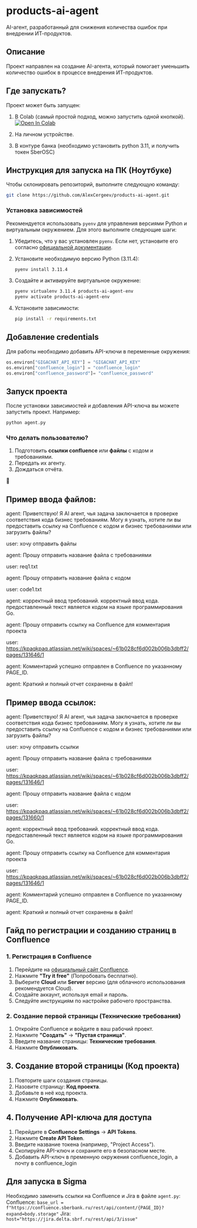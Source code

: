# products-ai-agent

AI-агент, разработанный для снижения количества ошибок при внедрении ИТ-продуктов.

## Описание

Проект направлен на создание AI-агента, который помогает уменьшить количество ошибок в процессе внедрения ИТ-продуктов.

## Где запускать?

Проект может быть запущен:

1. В Colab (самый простой подход, можно запустить одной кнопкой).
[![Open In Colab](https://colab.research.google.com/assets/colab-badge.svg)](https://colab.research.google.com/github/AlexCergeev/products-ai-agent/blob/main/example_agent_colab.ipynb)

2. На личном устройстве.

3. В контуре банка (необходимо установить python 3.11, и получить токен SberOSC)

## Инструкция для запуска на ПК (Ноутбуке)

Чтобы склонировать репозиторий, выполните следующую команду:

```bash
git clone https://github.com/AlexCergeev/products-ai-agent.git
```

### Установка зависимостей

Рекомендуется использовать `pyenv` для управления версиями Python и виртуальным окружением. Для этого выполните следующие шаги:

1. Убедитесь, что у вас установлен `pyenv`. Если нет, установите его согласно [официальной документации](https://github.com/pyenv/pyenv#installation).

2. Установите необходимую версию Python (3.11.4):

    ```bash
    pyenv install 3.11.4
    ```

3. Создайте и активируйте виртуальное окружение:

    ```bash
    pyenv virtualenv 3.11.4 products-ai-agent-env
    pyenv activate products-ai-agent-env
    ```

4. Установите зависимости:

    ```bash
    pip install -r requirements.txt
    ```

## Добавление credentials

Для работы необходимо добавить API-ключи в переменные окружения:

```python
os.environ["GIGACHAT_API_KEY"] = "GIGACHAT_API_KEY"
os.environ["confluence_login"] = "confluence_login"
os.environ["confluence_password"]= "confluence_password"
```

## Запуск проекта

После установки зависимостей и добавления API-ключа вы можете запустить проект. Например:

```bash
python agent.py
```

### Что делать пользователю?
1. Подготовить **ссылки confluence** или **файлы** с кодом и требованиями.  
2. Передать их агенту.  
3. Дождаться отчёта.  

🚀

## Пример ввода файлов:
agent: Приветствую! Я AI агент, чья задача заключается в проверке соответствия кода бизнес требованиям.
Могу я узнать, хотите ли вы предоставить ссылку на Confluence с кодом и бизнес требованиями или загрузить файлы?

user: хочу отправить файлы

agent: Прошу отправить название файла с требованиями

user: req1.txt

agent: Прошу отправить название файла с кодом

user: code1.txt

agent: корректный ввод требований. корректный ввод кода. предоставленный текст является кодом на языке программирования Go.

agent: Прошу отправить ссылку на Confluence для комментария проекта

user: https://kpaqkpaq.atlassian.net/wiki/spaces/~61b028cf6d002b006b3dbff2/pages/131646/1

agent: Комментарий успешно отправлен в Confluence по указанному PAGE_ID.

agent: Краткий и полный отчет сохранены в файл!

## Пример ввода ссылок:


agent: Приветствую! Я AI агент, чья задача заключается в проверке соответствия кода бизнес требованиям.
Могу я узнать, хотите ли вы предоставить ссылку на Confluence с кодом и бизнес требованиями или загрузить файлы?

user: хочу отправить ссылки

agent: Прошу отправить название файла с требованиями

user: https://kpaqkpaq.atlassian.net/wiki/spaces/~61b028cf6d002b006b3dbff2/pages/131646/1

agent: Прошу отправить название файла с кодом

user: https://kpaqkpaq.atlassian.net/wiki/spaces/~61b028cf6d002b006b3dbff2/pages/131660/1

agent: корректный ввод требований. корректный ввод кода. предоставленный текст является кодом на языке программирования Go.

agent: Прошу отправить ссылку на Confluence для комментария проекта

user: https://kpaqkpaq.atlassian.net/wiki/spaces/~61b028cf6d002b006b3dbff2/pages/131646/1

agent: Комментарий успешно отправлен в Confluence по указанному PAGE_ID.

agent: Краткий и полный отчет сохранены в файл!

## Гайд по регистрации и созданию страниц в Confluence

### 1. Регистрация в Confluence
1. Перейдите на [официальный сайт Confluence](https://www.atlassian.com/software/confluence).
2. Нажмите **"Try it free"** (Попробовать бесплатно).
3. Выберите **Cloud** или **Server** версию (для облачного использования рекомендуется Cloud).
4. Создайте аккаунт, используя email и пароль.
5. Следуйте инструкциям по настройке рабочего пространства.

### 2. Создание первой страницы (Технические требования)
1. Откройте Confluence и войдите в ваш рабочий проект.
2. Нажмите **"Создать"** → **"Пустая страница"**.
3. Введите название страницы: **Технические требования**.
5. Нажмите **Опубликовать**.

## 3. Создание второй страницы (Код проекта)
1. Повторите шаги создания страницы.
2. Назовите страницу: **Код проекта**.
3. Добавьте в неё код проекта.
5. Нажмите **Опубликовать**.

## 4. Получение API-ключа для доступа
1. Перейдите в **Confluence Settings** → **API Tokens**.
2. Нажмите **Create API Token**.
3. Введите название токена (например, "Project Access").
4. Скопируйте API-ключ и сохраните его в безопасном месте.
5. Добавить API-ключ в пременную окружения confluence_login, а почту в confluence_login


## Для запуска в Sigma
Необходимо заменить ссылки на Confluence и Jira в файле `agent.py`:
Confluence: `base_url = f"https://confluence.sberbank.ru/rest/api/content/{PAGE_ID}?expand=body.storage"`
Jira: `host="https://jira.delta.sbrf.ru/rest/api/3/issue"`
